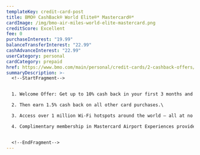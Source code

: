 ```yaml
---
templateKey: credit-card-post
title: BMO® CashBack® World Elite®* Mastercard®*
cardImage: /img/bmo-air-miles-world-elite-mastercard.png
creditScore: Excellent
fee: 0
purchaseInterest: "19.99"
balanceTransferInterest: "22.99"
cashAdvanceInterest: "22.99"
userCategory: personal
cardCategory: prepaid
href: https://www.bmo.com/main/personal/credit-cards/2-cashback-offers/
summaryDescription: >-
  <!--StartFragment-->


  1. Welcome Offer: Get up to 10% cash back in your first 3 months and the $120 annual fee waived in the first year.\

  2. Then earn 1.5% cash back on all other card purchases.\

  3. Access over 1 million Wi-Fi hotspots around the world – all at no added cost, and no added fees or roaming charges\

  4. Complimentary membership in Mastercard Airport Experiences provided by LoungeKey.


  <!--EndFragment-->
---
```

